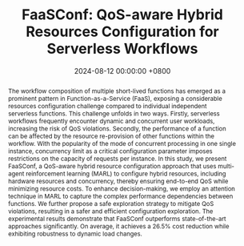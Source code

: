 ---
title:          "FaaSConf: QoS-aware Hybrid Resources Configuration for Serverless Workflows"
date:           2024-08-12 00:00:00 +0800
selected:       true
pub:            >-
                In 39th IEEE/ACM International Conference on Automated Software Engineering.
pub_pre:        >-
                <span class="badge badge-pill badge-custom badge-success">ASE'24 (CCF A)</span>
# <span class="badge badge-pill badge-custom badge-info">FSE'24</span>
# pub_post:       'Under review.'
# pub_last:       '🏆 <span style="color:red"><b>Best Paper Award</b></span>'
abstract: >-
    The workflow composition of multiple short-lived functions has emerged as a prominent pattern in Function-as-a-Service (FaaS), exposing a considerable resources configuration challenge compared to individual independent serverless functions. This challenge unfolds in two ways. Firstly, serverless workflows frequently encounter dynamic and concurrent user workloads, increasing the risk of QoS violations. Secondly, the performance of a function can be affected by the resource re-provision of other functions within the workflow. With the popularity of the mode of concurrent processing in one single instance, concurrency limit as a critical configuration parameter imposes restrictions on the capacity of requests per instance. In this study, we present FaaSConf, a QoS-aware hybrid resource configuration approach that uses multi-agent reinforcement learning (MARL) to configure hybrid resources, including hardware resources and concurrency, thereby ensuring end-to-end QoS while minimizing resource costs. To enhance decision-making, we employ an attention technique in MARL to capture the complex performance dependencies between functions. We further propose a safe exploration strategy to mitigate QoS violations, resulting in a safer and efficient configuration exploration. The experimental results demonstrate that FaaSConf outperforms state-of-the-art approaches significantly. On average, it achieves a 26.5% cost reduction while exhibiting robustness to dynamic load changes.
# cover:          assets/images/covers/Prism-cover.png
authors:
  - Yilun Wang
  - Pengfei Chen
  - Hui Dou
  - Yiwen Zhang
  - Guangba Yu
  - Zilong He
  - Haiyu Huang

links:
  Paper: 
  Project: 
  DOI: 
  BibTex: 
  # Arxiv:
---